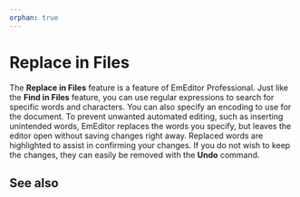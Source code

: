 ```yaml
---
orphan: true
---
```

# Replace in Files

The **Replace in Files** feature is a feature of EmEditor Professional. Just like the **Find in Files** feature, you can use regular expressions to
search for specific words and characters. You can also specify an encoding to
use for the document. To prevent unwanted automated editing, such as inserting
unintended words, EmEditor replaces the words you specify, but leaves the editor
open without saving changes right away. Replaced words are highlighted to assist
in confirming your changes. If you do not wish to keep the changes, they can
easily be removed with the **Undo** command.

## See also
